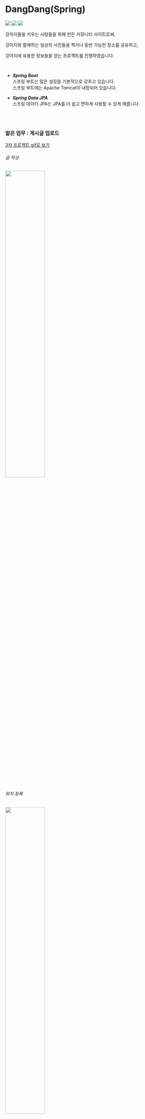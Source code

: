 # DangDang(Spring)
<p align="">
<img src="https://img.shields.io/badge/Java-007396?style=plastic&logo=Java&logoColor=white"/>
<img src="https://img.shields.io/badge/SpringBoot-6DB33F?style=plastic&logo=Spring&logoColor=white"/>
<img src="https://img.shields.io/badge/H2-3423A6?style=plastic&logo=H2&logoColor=white"/></P>

강아지들을 키우는 사람들을 위해 만든 커뮤니티 사이트로써,

강아지와 함께하는 일상의 사진들을 찍거나 동반 가능한 장소를 공유하고,

강아지에 유용한 정보들을 얻는 프로젝트를 진행하였습니다.

<br>

- ***Spring Boot***             
스프링 부트는 많은 설정을 기본적으로 갖추고 있습니다.      
스프링 부트에는 Apache Tomcat이 내장되어 있습니다.   
 
- ***Spring Data JPA***                
스프링 데이터 JPA는 JPA를 더 쉽고 편하게 사용할 수 있게 해줍니다.

<br>
</br>   
              
### 맡은 업무 : 게시글 업로드 
[3차 프로젝트 gif로 보기](https://lu-delight.tistory.com/489)

###### 글 작성
<img src = https://user-images.githubusercontent.com/74857364/150071865-90ea8331-df9b-40eb-a164-12ba8de0ae53.png width="50%">

###### 위치 등록
<img src = https://user-images.githubusercontent.com/74857364/150071887-35e94e21-c122-41e2-8469-6455a5210c1c.png width="50%">

<br>

1. 게시글 업로드 페이지 작성 (사진, 회원가입 DB 정보 체크박스, 주소 입력, 게시글 작성)
2. 사진 등록 - S3 이미지 업로드 후 URL 가져오기 → [코드](https://github.com/haedal-project/dangdang/blob/007b2d5693bdf9e0d9a7eb5be7a7907a6579d831/src/main/java/shop/dangdang/service/S3Uploader.java?_pjax=%23js-repo-pjax-container%2C%20div%5Bitemtype%3D%22http%3A%2F%2Fschema.org%2FSoftwareSourceCode%22%5D%20main%2C%20%5Bdata-pjax-container%5D#L20)
3. test용 - 사진 이미지 업로드 후 전체 피드 보여주기 → [코드](https://github.com/haedal-project/dangdang/blob/2351f246a45386779e1c8f16d55bc45d2eb12974/src/main/java/shop/dangdang/controller/RegistryController.java?_pjax=%23js-repo-pjax-container%2C%20div%5Bitemtype%3D%22http%3A%2F%2Fschema.org%2FSoftwareSourceCode%22%5D%20main%2C%20%5Bdata-pjax-container%5D#L30)

<br>
</br>

### 아키텍처

*S3 라이브러리 추가             
`implementation group: 'org.springframework.cloud', name: 'spring-cloud-starter-aws', version: '2.0.1.RELEASE'`

<br><br>

*aws.yml 파일에 access-key와 secret-key, region 정보를 넣었고 그것을 AmazonS3Config에서 받는다. ([AmazonS3Config](https://github.com/haedal-project/dangdang/blob/main/src/main/java/shop/dangdang/config/AmazonS3Config.java))*

<br>

***config***
- [AmazonS3Config.java](https://github.com/haedal-project/dangdang/blob/main/src/main/java/shop/dangdang/config/AmazonS3Config.java)      

***controller***
- [FrontController.java](https://github.com/haedal-project/dangdang/blob/main/src/main/java/shop/dangdang/controller/FrontController.java)        
- [RegistryController.java](https://github.com/haedal-project/dangdang/blob/main/src/main/java/shop/dangdang/controller/RegistryController.java)         

***domain***  
- [Registry.java](https://github.com/haedal-project/dangdang/blob/main/src/main/java/shop/dangdang/domain/Registry.java)
- [Timestamped.java](https://github.com/haedal-project/dangdang/blob/main/src/main/java/shop/dangdang/domain/Timestamped.java)     

***dto***
- [RegistryDto.java](https://github.com/haedal-project/dangdang/blob/main/src/main/java/shop/dangdang/dto/RegistryDto.java)    

***repository***
- [RegistryRepository.java](https://github.com/haedal-project/dangdang/blob/main/src/main/java/shop/dangdang/repository/RegistryRepository.java)

***service***
- [RegistryService.java](https://github.com/haedal-project/dangdang/blob/main/src/main/java/shop/dangdang/service/RegistryService.java)   
- [S3Uploader.java](https://github.com/haedal-project/dangdang/blob/main/src/main/java/shop/dangdang/service/S3Uploader.java)
                
***resources***
- [aws.yml](https://github.com/haedal-project/dangdang/blob/main/src/main/resources/aws.yml)


<br>
</br>

### 구현 과정 + 트러블 슈팅
사용자가 게시글 업로드 페이지에서 글 작성 후 등록 버튼을 누르면,          
이미지는 파일 형식으로 로컬에 이미지를 저장합니다.           

S3로 파일 업로드 과정을 거친 후 그리고 로컬에 저장된 이미지를 지웁니다.              
S3로 업로드 후 return 값으로 url을 반환해서 image에 저장해 브라우저에 띄워줍니다.         
 
- .gitignore                 
    aws 키 때문에 gitignore에 .yml을 적용시켰는데 실행이 되지 않았습니다.        
    git rm -r --cached . 입력 후 다시 add 하니 적용이 되었습니다.            
    
- S3 적용            
    Application에서 s3를 적용하는 yml 파일을 작성했는데 오류가 떴습니다.          
    application.properties와 aws 키가 작성된 aws.yml을 추가해야했는데                  
    application.properties가 존재함에도 새로운 application.yml을 생성해 연결시키려고 해서 오류가 떴던 것이었습니다.               
    
- 이미지 업로드         
    이미지 업로드를 시도 했는데 에러가 떴고 파일명을 변경해봤더니 정상적으로 업로드가 되었습니다.            
    이 전에 accessKey와 secretKey를 입력할 때 띄어쓰기를 한 번 안해서 에러가 떴었고              
    그래서 이미지 업로드를 시도할 때 오류가 떠서 로컬에만 저장되어있었는데                   
    같은 파일로 시도를 하니 파일 명이 같아서 업로드가 안된 것이었습니다.                       
 
<br>
</br>

          
### 역할              
프로젝트를 진행할 때 저의 역할은 팀장이었습니다.         
그래서 회의 시간에 해야할 부분들을 미리 정리하거나         
프로젝트에 추가하면 좋을 기능들 혹은 이슈에 대해서 말씀을 드렸고 (commit 틀, issue 등록 틀)           
이에 반영된 것을 [wiki](https://github.com/haedal-uni/dangdang/wiki)에 정리하였습니다.                
        
팀 Github에 wiki 관리와 readme 관리는 주로 제가 하게 되었고,         
팀원들에게 이슈생성과 칸반보드를 적극 활용을 격려했습니다.         
또, pull request를 적극 활용과 pull request할 때 코드 리뷰를 하는 방향으로 진행되도록 노력하였습니다.     

[해당 내용 Tistory로 정리](https://lu-delight.tistory.com/327)                        
                
<br>
</br>   

### 블로그 기록

- 팀 project 기록용                                
    [3차 프로젝트 _ S.A(Starting Assignment)](https://lu-delight.tistory.com/315)          
    [3차 프로젝트_기획안 수정](https://lu-delight.tistory.com/319)          
    [3차 프로젝트_KPT 회고](https://lu-delight.tistory.com/342)              
               
- [개인 TIL](https://lu-delight.tistory.com/category/TIL)          
    [68일차](https://lu-delight.tistory.com/316) ~  [88일차](https://lu-delight.tistory.com/338)              
  
[https://lu-delight.tistory.com/329](https://lu-delight.tistory.com/329)

[https://lu-delight.tistory.com/330](https://lu-delight.tistory.com/330)

[https://lu-delight.tistory.com/333](https://lu-delight.tistory.com/333)

[https://lu-delight.tistory.com/334](https://lu-delight.tistory.com/334)

[https://lu-delight.tistory.com/335](https://lu-delight.tistory.com/335)


<br>
</br> 

### 구성
- 멤버 구성 :  백엔드 3명        
              
'댕댕백서' 프로젝트를 진행하며,    
<br>

1, 2차 프로젝트 kpt 회고를 하면서                
issue 적극 활용 x, 문제 공유x(특히 새벽 시간), 우물 안 개구리(다른 팀 장점들 분석x) 과 같은 문제를 발견하였습니다.     

팀 회의를 통해 github 작성 형식들을 정해나갔으며,            
문제가 발생하거나 계획의 변경과 같은 점들을 issue를 활용하여 적극 소통하였습니다.     
            
<img src = https://user-images.githubusercontent.com/74857364/150688039-f1cb4aff-a087-40c3-a30e-4354f43c680e.png width="80%">

<br>
        
- 매일 팀 회고를 진행했습니다. (본인 발표, Q&A, 전체 회고)       
- PR하고 Merge 하는 방식으로 협업을 진행했습니다.          
- 이슈생성과 칸반보드를 통해 프로젝트와 브랜치 관리를 진행했습니다.            
- 팀원별 생산성을 고려하고 보다 효율적인 프로젝트 관리를 하기위해 스프린트 기간을 토대로                
   마일드 스톤을 생성해 프로젝트를 진행했습니다.          
              
